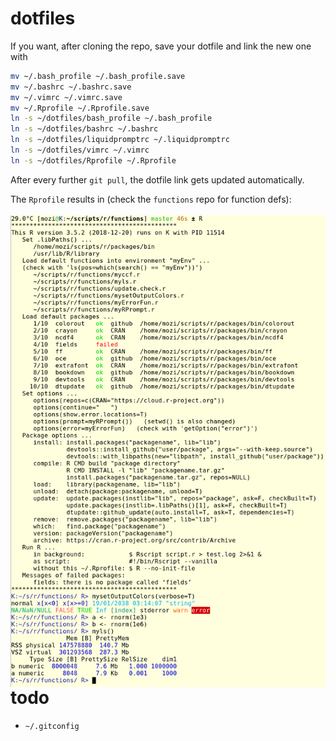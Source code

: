 # dotfiles

If you want, after cloning the repo, save your dotfile and link the new one with
```bash
mv ~/.bash_profile ~/.bash_profile.save
mv ~/.bashrc ~/.bashrc.save
mv ~/.vimrc ~/.vimrc.save
mv ~/.Rprofile ~/.Rprofile.save
ln -s ~/dotfiles/bash_profile ~/.bash_profile
ln -s ~/dotfiles/bashrc ~/.bashrc
ln -s ~/dotfiles/liquidpromptrc ~/.liquidpromptrc
ln -s ~/dotfiles/vimrc ~/.vimrc
ln -s ~/dotfiles/Rprofile ~/.Rprofile
```
After every further `git pull`, the dotfile link gets updated automatically.

The `Rprofile` results in (check the `functions` repo for function defs):
<br><br>
<img align="left" width="600" src="screen_rprofile.png">

# todo

- `~/.gitconfig`


